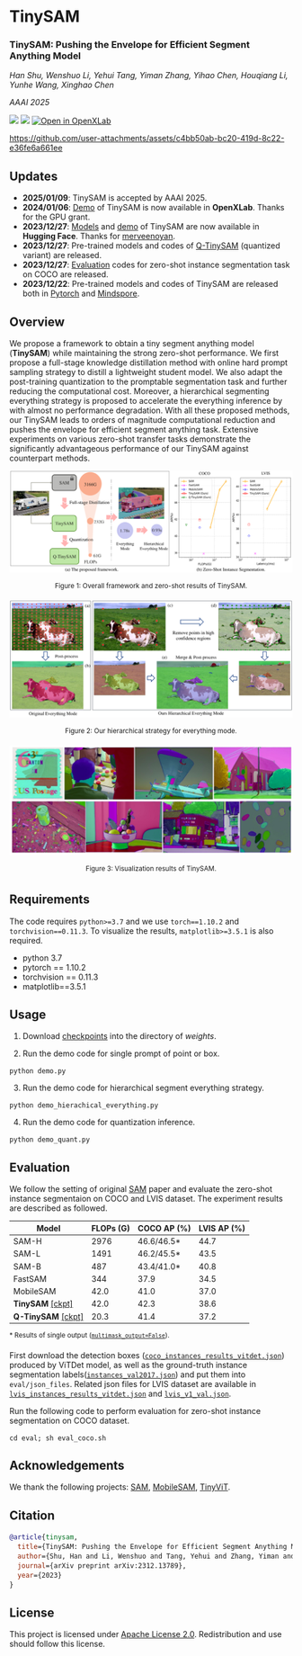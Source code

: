 # TinySAM
### **TinySAM: Pushing the Envelope for Efficient Segment Anything Model**

*Han Shu, Wenshuo Li, Yehui Tang, Yiman Zhang, Yihao Chen, Houqiang Li, Yunhe Wang, Xinghao Chen*

*AAAI 2025*

<a href="https://arxiv.org/abs/2312.13789"><img src="https://img.shields.io/static/v1?label=Paper&message=arXiv&color=red&logo=arxiv"></a>
<a href="https://huggingface.co/spaces/merve/tinysam"><img src="https://img.shields.io/static/v1?label=HuggingFace&message=Demo&color=yellow"></a>
[![Open in OpenXLab](https://cdn-static.openxlab.org.cn/app-center/openxlab_app.svg)](https://openxlab.org.cn/apps/detail/shuh15/TinySAM)

https://github.com/user-attachments/assets/c4bb50ab-bc20-419d-8c22-e36fe6a661ee

## Updates
* **2025/01/09**: TinySAM is accepted by AAAI 2025.
* **2024/01/06**: [Demo](https://openxlab.org.cn/apps/detail/shuh15/TinySAM) of TinySAM is now available in **OpenXLab**. Thanks for the GPU grant.
* **2023/12/27**: [Models](https://huggingface.co/merve/tinysam) and [demo](https://huggingface.co/spaces/merve/tinysam) of TinySAM are now available in **Hugging Face**. Thanks for [merveenoyan](https://github.com/merveenoyan).
* **2023/12/27**: Pre-trained models and codes of [Q-TinySAM](#usage) (quantized variant) are released.
* **2023/12/27**: [Evaluation](#evaluation) codes for zero-shot instance segmentation task on COCO are released.
* **2023/12/22**: Pre-trained models and codes of TinySAM are released both in [Pytorch](https://github.com/xinghaochen/TinySAM) and [Mindspore](https://gitee.com/mindspore/models/tree/master/research/cv/TinySAM).

## Overview

We propose a framework to obtain a tiny segment anything model (**TinySAM**) while maintaining the strong zero-shot performance. We first propose a full-stage knowledge distillation method with online hard prompt sampling strategy to distill a lightweight student model. We also adapt the post-training quantization to the promptable segmentation task and further reducing the computational cost. Moreover, a hierarchical segmenting everything strategy is proposed to accelerate the everything inference by with almost no performance degradation. With all these proposed methods, our TinySAM leads to orders of magnitude computational reduction and pushes the envelope for efficient segment anything task. Extensive experiments on various zero-shot transfer tasks demonstrate the significantly advantageous performance of our TinySAM against counterpart methods.

![framework](./fig/framework.png)
<div align=center>
<sup>Figure 1: Overall framework and zero-shot results of TinySAM.</sup>
</div>

![everything](./fig/everything.png)
<div align=center>
<sup>Figure 2: Our hierarchical strategy for everything mode.</sup>
</div>

![vis](./fig/vis.png)
<div align=center>
<sup>Figure 3: Visualization results of TinySAM.</sup>
</div>

## Requirements
The code requires `python>=3.7` and we use `torch==1.10.2` and `torchvision==0.11.3`. To visualize the results, `matplotlib>=3.5.1` is also required.  
- python 3.7
- pytorch == 1.10.2
- torchvision == 0.11.3
- matplotlib==3.5.1

## Usage

1. Download [checkpoints](#evaluation) into the directory of *weights*.

2. Run the demo code for single prompt of point or box.

```
python demo.py
```
3. Run the demo code for hierarchical segment everything strategy.
```
python demo_hierachical_everything.py
```

4. Run the demo code for quantization inference.
```
python demo_quant.py
```

## Evaluation
We follow the setting of original [SAM](https://arxiv.org/abs/2304.02643) paper and evaluate the zero-shot instance segmentaion on COCO and LVIS dataset. The experiment results are described as followed.

| Model               | FLOPs (G) |COCO AP (%) | LVIS AP (%)| 
| ------------------- | -------- | ------- |------- |
| SAM-H                 |2976| 46.6/46.5*     | 44.7       | 
| SAM-L                 |1491| 46.2/45.5*     | 43.5       | 
| SAM-B                 |487| 43.4/41.0*     | 40.8       | 
| FastSAM                 |344| 37.9     | 34.5       | 
| MobileSAM            | 42.0|41.0     | 37.0       | 
| **TinySAM**  [\[ckpt\]](https://github.com/xinghaochen/TinySAM/releases/download/3.0/tinysam_42.3.pth)       | 42.0|42.3     | 38.6       | 
| **Q-TinySAM**  [\[ckpt\]](https://github.com/xinghaochen/TinySAM/releases/download/2.0/tinysam_w8a8.pth)            | 20.3|41.4     | 37.2      | 

<sup>\* Results of single output ([`multimask_output=False`](https://github.com/facebookresearch/segment-anything/blob/main/segment_anything/predictor.py#L98)). </sup></br>

First download the detection boxes ([`coco_instances_results_vitdet.json`](https://github.com/xinghaochen/TinySAM/releases/download/2.0/coco_instances_results_vitdet.json)) produced by ViTDet model, as well as the ground-truth instance segmentation labels([`instances_val2017.json`](https://github.com/xinghaochen/TinySAM/releases/download/2.0/instances_val2017.json)) and put them into `eval/json_files`. 
Related json files for LVIS dataset are available in [`lvis_instances_results_vitdet.json`](https://github.com/xinghaochen/TinySAM/releases/download/3.0/lvis_instances_results_vitdet.json) and [`lvis_v1_val.json`](https://github.com/xinghaochen/TinySAM/releases/download/3.0/lvis_v1_val.json).

Run the following code to perform evaluation for zero-shot instance segmentation on COCO dataset.
```
cd eval; sh eval_coco.sh
```


## Acknowledgements
We thank the following projects: [SAM](https://github.com/facebookresearch/segment-anything), [MobileSAM](https://github.com/ChaoningZhang/MobileSAM), [TinyViT](https://github.com/microsoft/Cream).

## Citation
```bibtex
@article{tinysam,
  title={TinySAM: Pushing the Envelope for Efficient Segment Anything Model},
  author={Shu, Han and Li, Wenshuo and Tang, Yehui and Zhang, Yiman and Chen, Yihao and Li, Houqiang and Wang, Yunhe and Chen, Xinghao},
  journal={arXiv preprint arXiv:2312.13789},
  year={2023}
}
```

## License

This project is licensed under <a rel="license" href="License.txt"> Apache License 2.0</a>. Redistribution and use should follow this license.
